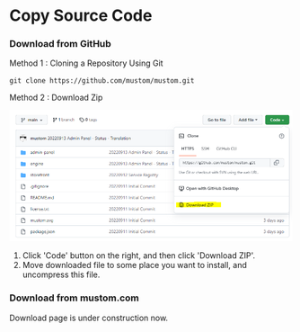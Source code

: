 # Copy Source Code

### Download from GitHub

Method 1 : Cloning a Repository Using Git

```
git clone https://github.com/mustom/mustom.git
```

Method 2 : Download Zip

<img src="../../.gitbook/assets/image (1) (1).png" alt="" data-size="original">

1. Click 'Code' button on the right, and then click 'Download ZIP'.
2. Move downloaded file to some place you want to install, and uncompress this file.



### Download from mustom.com

Download page is under construction now.
